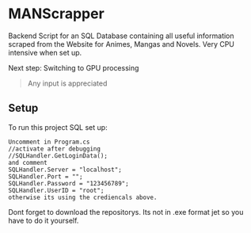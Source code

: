 # MANScrapper
Backend Script for an SQL Database containing all useful information scraped from the Website for Animes, Mangas and Novels. Very CPU intensive when set up. 

Next step:
Switching to GPU processing
>Any input is appreciated

## Setup
To run this project
SQL set up: 
```
Uncomment in Program.cs
//activate after debugging
//SQLHandler.GetLoginData();
and comment
SQLHandler.Server = "localhost";
SQLHandler.Port = "";
SQLHandler.Password = "123456789";
SQLHandler.UserID = "root";
otherwise its using the crediencals above.
```

Dont forget to download the repositorys. Its not in .exe format jet so you have to do it yourself.
